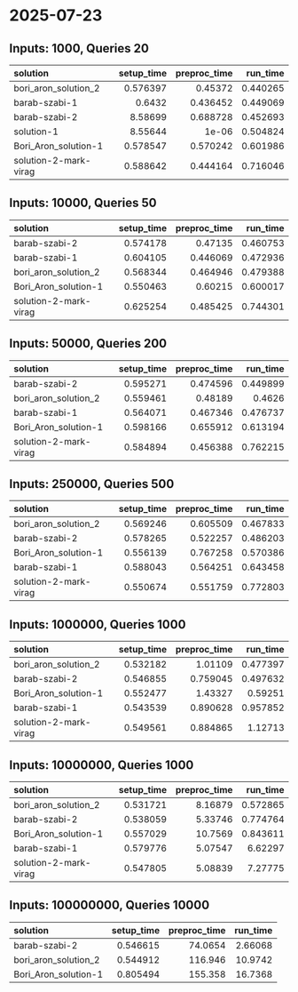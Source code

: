 # 2025-07-23

## Inputs: 1000, Queries 20

| solution              |   setup_time |   preproc_time |   run_time |
|:----------------------|-------------:|---------------:|-----------:|
| bori_aron_solution_2  |     0.576397 |       0.45372  |   0.440265 |
| barab-szabi-1         |     0.6432   |       0.436452 |   0.449069 |
| barab-szabi-2         |     8.58699  |       0.688728 |   0.452693 |
| solution-1            |     8.55644  |       1e-06    |   0.504824 |
| Bori_Aron_solution-1  |     0.578547 |       0.570242 |   0.601986 |
| solution-2-mark-virag |     0.588642 |       0.444164 |   0.716046 |

## Inputs: 10000, Queries 50

| solution              |   setup_time |   preproc_time |   run_time |
|:----------------------|-------------:|---------------:|-----------:|
| barab-szabi-2         |     0.574178 |       0.47135  |   0.460753 |
| barab-szabi-1         |     0.604105 |       0.446069 |   0.472936 |
| bori_aron_solution_2  |     0.568344 |       0.464946 |   0.479388 |
| Bori_Aron_solution-1  |     0.550463 |       0.60215  |   0.600017 |
| solution-2-mark-virag |     0.625254 |       0.485425 |   0.744301 |

## Inputs: 50000, Queries 200

| solution              |   setup_time |   preproc_time |   run_time |
|:----------------------|-------------:|---------------:|-----------:|
| barab-szabi-2         |     0.595271 |       0.474596 |   0.449899 |
| bori_aron_solution_2  |     0.559461 |       0.48189  |   0.4626   |
| barab-szabi-1         |     0.564071 |       0.467346 |   0.476737 |
| Bori_Aron_solution-1  |     0.598166 |       0.655912 |   0.613194 |
| solution-2-mark-virag |     0.584894 |       0.456388 |   0.762215 |

## Inputs: 250000, Queries 500

| solution              |   setup_time |   preproc_time |   run_time |
|:----------------------|-------------:|---------------:|-----------:|
| bori_aron_solution_2  |     0.569246 |       0.605509 |   0.467833 |
| barab-szabi-2         |     0.578265 |       0.522257 |   0.486203 |
| Bori_Aron_solution-1  |     0.556139 |       0.767258 |   0.570386 |
| barab-szabi-1         |     0.588043 |       0.564251 |   0.643458 |
| solution-2-mark-virag |     0.550674 |       0.551759 |   0.772803 |

## Inputs: 1000000, Queries 1000

| solution              |   setup_time |   preproc_time |   run_time |
|:----------------------|-------------:|---------------:|-----------:|
| bori_aron_solution_2  |     0.532182 |       1.01109  |   0.477397 |
| barab-szabi-2         |     0.546855 |       0.759045 |   0.497632 |
| Bori_Aron_solution-1  |     0.552477 |       1.43327  |   0.59251  |
| barab-szabi-1         |     0.543539 |       0.890628 |   0.957852 |
| solution-2-mark-virag |     0.549561 |       0.884865 |   1.12713  |

## Inputs: 10000000, Queries 1000

| solution              |   setup_time |   preproc_time |   run_time |
|:----------------------|-------------:|---------------:|-----------:|
| bori_aron_solution_2  |     0.531721 |        8.16879 |   0.572865 |
| barab-szabi-2         |     0.538059 |        5.33746 |   0.774764 |
| Bori_Aron_solution-1  |     0.557029 |       10.7569  |   0.843611 |
| barab-szabi-1         |     0.579776 |        5.07547 |   6.62297  |
| solution-2-mark-virag |     0.547805 |        5.08839 |   7.27775  |

## Inputs: 100000000, Queries 10000

| solution             |   setup_time |   preproc_time |   run_time |
|:---------------------|-------------:|---------------:|-----------:|
| barab-szabi-2        |     0.546615 |        74.0654 |    2.66068 |
| bori_aron_solution_2 |     0.544912 |       116.946  |   10.9742  |
| Bori_Aron_solution-1 |     0.805494 |       155.358  |   16.7368  |